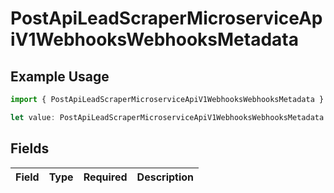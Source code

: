 # PostApiLeadScraperMicroserviceApiV1WebhooksWebhooksMetadata

## Example Usage

```typescript
import { PostApiLeadScraperMicroserviceApiV1WebhooksWebhooksMetadata } from "oppulence-backend-sdk/models/operations";

let value: PostApiLeadScraperMicroserviceApiV1WebhooksWebhooksMetadata = {};
```

## Fields

| Field       | Type        | Required    | Description |
| ----------- | ----------- | ----------- | ----------- |